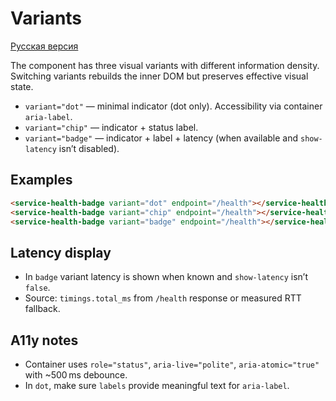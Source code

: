 # Variants

[Русская версия](../variants.md)

The component has three visual variants with different information density. Switching variants rebuilds the inner DOM but preserves effective visual state.

- `variant="dot"` — minimal indicator (dot only). Accessibility via container `aria-label`.
- `variant="chip"` — indicator + status label.
- `variant="badge"` — indicator + label + latency (when available and `show-latency` isn’t disabled).

## Examples

```html
<service-health-badge variant="dot" endpoint="/health"></service-health-badge>
<service-health-badge variant="chip" endpoint="/health"></service-health-badge>
<service-health-badge variant="badge" endpoint="/health"></service-health-badge>
```

## Latency display

- In `badge` variant latency is shown when known and `show-latency` isn’t `false`.
- Source: `timings.total_ms` from `/health` response or measured RTT fallback.

## A11y notes

- Container uses `role="status"`, `aria-live="polite"`, `aria-atomic="true"` with ~500 ms debounce.
- In `dot`, make sure `labels` provide meaningful text for `aria-label`.
